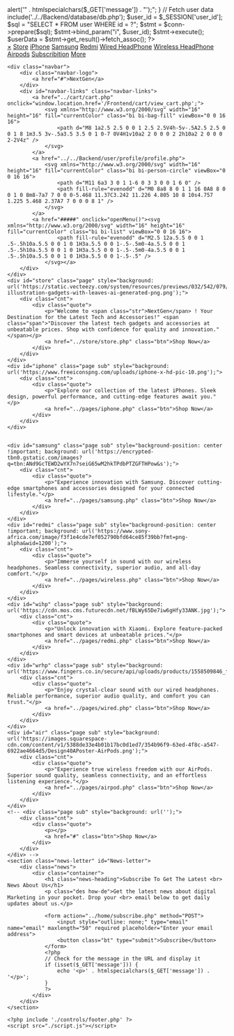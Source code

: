 <?php
session_start();
if (!isset($_SESSION['user_id'])) {
    header("Location: ../../Backend/user/login.php");
    exit();
}

// Display welcome message
if (isset($_GET['message'])) {
    echo "<script>alert('" . htmlspecialchars($_GET['message']) . "');</script>";
}

// Fetch user data
include('../../Backend/database/db.php');
$user_id = $_SESSION['user_id'];
$sql = "SELECT * FROM user WHERE id = ?";
$stmt = $conn->prepare($sql);
$stmt->bind_param("i", $user_id);
$stmt->execute();
$userData = $stmt->get_result()->fetch_assoc();

?>

<html lang="en">

<head>
    <meta charset="UTF-8">
    <meta name="viewport" content="width=device-width, initial-scale=1.0">
    <title>NextGen</title>
    <link rel="stylesheet" href="./style.css">
</head>

<body>
    <div id="menu" class="sidemenu">
        <div class="top">
            <a href="javascript:void(0)" class="closebtn" onclick="closeMenu()">&times;</a>
            <a href="../store/store.php" target="_blank" onclick="closeMenu()">Store</a>
            <a href="#iphone" onclick="closeMenu()">iPhone</a>
            <a href="#samsung" onclick="closeMenu()">Samsung</a>
            <a href="#redmi" onclick="closeMenu()">Redmi</a>
            <a href="#wihp" onclick="closeMenu()">Wired HeadPhone</a>
            <a href="#wrhp" onclick="closeMenu()">Wireless HeadPhone</a>
            <a href="#air" onclick="closeMenu()">Airpods</a>
            <a href="#News-letter" onclick="closeMenu()">Subscribition</a>
            <a href="#footer" onclick="closeMenu()">More</a>
        </div>
    </div>

    <div class="navbar">
        <div class="navbar-logo">
            <a href="#">NextGen</a>
        </div>
        <div id="navbar-links" class="navbar-links">
            <a href="../cart/cart.php" onclick="window.location.href='/Frontend/cart/view_cart.php';">
                <svg xmlns="http://www.w3.org/2000/svg" width="16" height="16" fill="currentColor" class="bi bi-bag-fill" viewBox="0 0 16 16">
                    <path d="M8 1a2.5 2.5 0 0 1 2.5 2.5V4h-5v-.5A2.5 2.5 0 0 1 8 1m3.5 3v-.5a3.5 3.5 0 1 0-7 0V4H1v10a2 2 0 0 0 2 2h10a2 2 0 0 0 2-2V4z" />
                </svg>
            </a>
            <a href="../../Backend/user/profile/profile.php">
                <svg xmlns="http://www.w3.org/2000/svg" width="16" height="16" fill="currentColor" class="bi bi-person-circle" viewBox="0 0 16 16">
                    <path d="M11 6a3 3 0 1 1-6 0 3 3 0 0 1 6 0" />
                    <path fill-rule="evenodd" d="M0 8a8 8 0 1 1 16 0A8 8 0 0 1 0 8m8-7a7 7 0 0 0-5.468 11.37C3.242 11.226 4.805 10 8 10s4.757 1.225 5.468 2.37A7 7 0 0 0 8 1" />
                </svg>
            </a>
            <a href="#####" onclick="openMenu()"><svg xmlns="http://www.w3.org/2000/svg" width="16" height="16" fill="currentColor" class="bi bi-list" viewBox="0 0 16 16">
                    <path fill-rule="evenodd" d="M2.5 12a.5.5 0 0 1 .5-.5h10a.5.5 0 0 1 0 1H3a.5.5 0 0 1-.5-.5m0-4a.5.5 0 0 1 .5-.5h10a.5.5 0 0 1 0 1H3a.5.5 0 0 1-.5-.5m0-4a.5.5 0 0 1 .5-.5h10a.5.5 0 0 1 0 1H3a.5.5 0 0 1-.5-.5" />
                </svg></a>
        </div>
    </div>
    <div id="store" class="page" style="background: url('https://static.vecteezy.com/system/resources/previews/032/542/079/original/3d-illustration-gadgets-with-leaves-ai-generated-png.png');">
        <div class="cnt">
            <div class="quote">
                <p>"Welcome to <span class="str">NextGen</span> ! Your Destination for the Latest Tech and Accessories!" <span class="span">"Discover the latest tech gadgets and accessories at unbeatable prices. Shop with confidence for quality and innovation."</span></p>
                <a href="../store/store.php" class="btn">Shop Now</a>
            </div>
        </div>
    </div>
    <div id="iphone" class="page sub" style="background: url('https://www.freeiconspng.com/uploads/iphone-x-hd-pic-10.png');">
        <div class="cnt">
            <div class="quote">
                <p>"Explore our collection of the latest iPhones. Sleek design, powerful performance, and cutting-edge features await you."</p>
                <a href="../pages/iphone.php" class="btn">Shop Now</a>
            </div>
        </div>
    </div>


    <div id="samsung" class="page sub" style="background-position: center !important; background: url('https://encrypted-tbn0.gstatic.com/images?q=tbn:ANd9GcTEWD2wYX7n7seiG65wM2hkTPdbPTZGFTHPow&s');">
        <div class="cnt">
            <div class="quote">
                <p>"Experience innovation with Samsung. Discover cutting-edge smartphones and accessories designed for your connected lifestyle."</p>
                <a href="../pages/samsung.php" class="btn">Shop Now</a>
            </div>
        </div>
    </div>
    <div id="redmi" class="page sub" style="background-position: center !important; background: url('https://www.sony-africa.com/image/f3f1e4cde7ef052790bfd64ce85f39bb?fmt=png-alpha&wid=1200');">
        <div class="cnt">
            <div class="quote">
                <p>"Immerse yourself in sound with our wireless headphones. Seamless connectivity, superior audio, and all-day comfort."</p>
                <a href="../pages/wireless.php" class="btn">Shop Now</a>
            </div>
        </div>
    </div>
    <div id="wihp" class="page sub" style="background: url('https://cdn.mos.cms.futurecdn.net/fBLWy65De7iw6gHfy33ANK.jpg');">
        <div class="cnt">
            <div class="quote">
                <p>"Unlock innovation with Xiaomi. Explore feature-packed smartphones and smart devices at unbeatable prices."</p>
                <a href="../pages/redmi.php" class="btn">Shop Now</a>
            </div>
        </div>
    </div>
    <div id="wrhp" class="page sub" style="background: url('https://www.fingers.co.in/secure/api/uploads/products/1558509846_f_10.png');">
        <div class="cnt">
            <div class="quote">
                <p>"Enjoy crystal-clear sound with our wired headphones. Reliable performance, superior audio quality, and comfort you can trust."</p>
                <a href="../pages/wired.php" class="btn">Shop Now</a>
            </div>
        </div>
    </div>
    <div id="air" class="page sub" style="background: url('https://images.squarespace-cdn.com/content/v1/5388de33e4b01b17bc0d1ed7/354b96f9-63ed-4f8c-a547-6922ae4664d5/Design40APoster-AirPods.png');">
        <div class="cnt">
            <div class="quote">
                <p>"Experience true wireless freedom with our AirPods. Superior sound quality, seamless connectivity, and an effortless listening experience."</p>
                <a href="../pages/airpod.php" class="btn">Shop Now</a>
            </div>
        </div>
    </div>
    <!-- <div class="page sub" style="background: url('');">
        <div class="cnt">
            <div class="quote">
                <p></p>
                <a href="#" class="btn">Shop Now</a>
            </div>
        </div>
    </div> -->
    <section class="news-letter" id="News-letter">
        <div class="news">
            <div class="container">
                <h1 class="news-heading">Subscribe To Get The Latest <br> News About Us</h1>
                <p class="des how-de">Get the latest news about digital Marketing in your pocket. Drop your <br> email below to get daily updates about us.</p>

                <form action="../home/subscribe.php" method="POST">
                    <input style="outline: none;" type="email" name="email" maxlength="50" required placeholder="Enter your email address">
                    <button class="bt" type="submit">Subscribe</button>
                </form>
                <?php
                // Check for the message in the URL and display it
                if (isset($_GET['message'])) {
                    echo '<p>' . htmlspecialchars($_GET['message']) . '</p>';
                }
                ?>
            </div>
        </div>
    </section>

    <?php include './controls/footer.php' ?>
    <script src="./script.js"></script>
</body>

</html>
